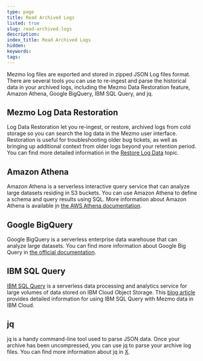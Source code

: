 ```yaml
---
type: page
title: Read Archived Logs
listed: true
slug: read-archived-logs
description: 
index_title: Read Archived Logs
hidden: 
keywords: 
tags: 
---
```


Mezmo log files are exported and stored in zipped JSON Log files format. There are several tools you can use to re-ingest and parse the historical data in your archived logs, including the Mezmo Data Restoration feature, Amazon Athena, Google BigQuery, IBM SQL Query, and jq. 

## Mezmo Log Data Restoration

Log Data Restoration let you re-ingest, or restore, archived logs from cold storage so you can search the log data in the Mezmo user interface. Restoration is useful for troubleshooting older bug tickets, as well as bringing up additional context from older logs beyond your retention period. You can find more detailed information in the [Restore Log Data](/docs/data-restoration) topic. 

## Amazon Athena

Amazon Athena is a serverless interactive query service that can analyze large datasets residing in S3 buckets. You can use Amazon Athena to define a schema and query results using SQL. More information about Amazon Athena is available [i](https://aws.amazon.com/athena/)n [the AWS Athena documentation](https://aws.amazon.com/athena/).

## Google BigQuery

Google BigQuery is a serverless enterprise data warehouse that can analyze large datasets. You can find more information about Google Big Query in [the official documentation](https://cloud.google.com/bigquery/). 

## IBM SQL Query

[IBM SQL Query](https://www.ibm.com/cloud/sql-query) is a serverless data processing and analytics service for large volumes of data stored on IBM Cloud Object Storage. This [blog article](https://www.ibm.com/cloud/blog/analyze-mezmo-log-data-on-ibm-cloud-object-storage-using-ibm-cloud-sql-query) provides detailed information for using IBM SQL Query with Mezmo data in IBM Cloud.

## jq

jq is a handy command-line tool used to parse JSON data. Once your archive has been uncompressed, you can use jq to parse your archive log files. You can find more information about jq in [X](https://stedolan.github.io/jq/).